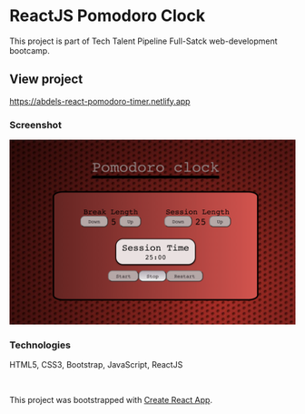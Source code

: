 # ReactJS Pomodoro Clock
This project is part of Tech Talent Pipeline Full-Satck web-development bootcamp.

## View project
https://abdels-react-pomodoro-timer.netlify.app

### Screenshot 

![Pomodoro-Clock.png](https://github.com/abdel-elsayed/React-Pomodoro-Clock/blob/master/pomodoro-clock.png)

### Technologies
HTML5, CSS3, Bootstrap, JavaScript, ReactJS


<br>

This project was bootstrapped with [Create React App](https://github.com/facebook/create-react-app). <br>
